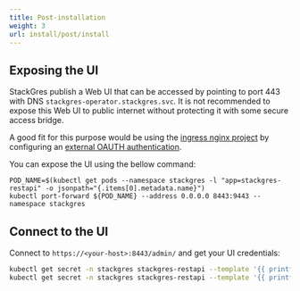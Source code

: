 ```yaml
---
title: Post-installation
weight: 3
url: install/post/install
---
```


## Exposing the UI

StackGres publish a Web UI that can be accessed by pointing to port 443 with DNS
`stackgres-operator.stackgres.svc`. It is not recommended to expose this Web UI to public
internet without protecting it with some secure access bridge. 

A good fit for this purpose would be using the [ingress nginx project](https://github.com/kubernetes/ingress-nginx/) by configuring an [external OAUTH authentication](https://kubernetes.github.io/ingress-nginx/examples/auth/oauth-external-auth/).

You can expose the UI using the bellow command:

```
POD_NAME=$(kubectl get pods --namespace stackgres -l "app=stackgres-restapi" -o jsonpath="{.items[0].metadata.name}")
kubectl port-forward ${POD_NAME} --address 0.0.0.0 8443:9443 --namespace stackgres
```

## Connect to the UI

Connect to `https://<your-host>:8443/admin/` and get your UI credentials:

```bash
kubectl get secret -n stackgres stackgres-restapi --template '{{ printf "username = %s\n" (.data.k8sUsername | base64decode) }}'
kubectl get secret -n stackgres stackgres-restapi --template '{{ printf "password = %s\n" (.data.clearPassword | base64decode) }}'
```